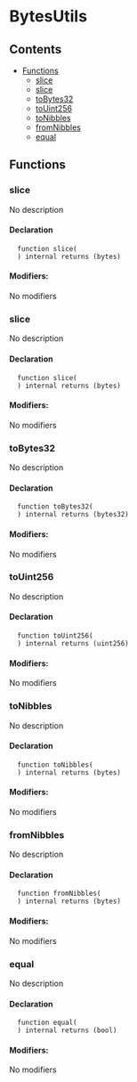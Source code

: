 # BytesUtils





## Contents
<!-- START doctoc generated TOC please keep comment here to allow auto update -->
<!-- DON'T EDIT THIS SECTION, INSTEAD RE-RUN doctoc TO UPDATE -->

- [Functions](#functions)
  - [slice](#slice)
  - [slice](#slice-1)
  - [toBytes32](#tobytes32)
  - [toUint256](#touint256)
  - [toNibbles](#tonibbles)
  - [fromNibbles](#fromnibbles)
  - [equal](#equal)

<!-- END doctoc generated TOC please keep comment here to allow auto update -->




## Functions

### slice
No description


#### Declaration
```solidity
  function slice(
  ) internal returns (bytes)
```

#### Modifiers:
No modifiers



### slice
No description


#### Declaration
```solidity
  function slice(
  ) internal returns (bytes)
```

#### Modifiers:
No modifiers



### toBytes32
No description


#### Declaration
```solidity
  function toBytes32(
  ) internal returns (bytes32)
```

#### Modifiers:
No modifiers



### toUint256
No description


#### Declaration
```solidity
  function toUint256(
  ) internal returns (uint256)
```

#### Modifiers:
No modifiers



### toNibbles
No description


#### Declaration
```solidity
  function toNibbles(
  ) internal returns (bytes)
```

#### Modifiers:
No modifiers



### fromNibbles
No description


#### Declaration
```solidity
  function fromNibbles(
  ) internal returns (bytes)
```

#### Modifiers:
No modifiers



### equal
No description


#### Declaration
```solidity
  function equal(
  ) internal returns (bool)
```

#### Modifiers:
No modifiers






